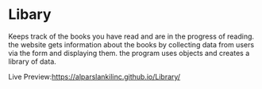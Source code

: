 # Libary
Keeps track of the books you have read and are in the progress of reading. the website gets information about the books by collecting data from users via the form and displaying them. the program uses objects and creates a library of data.

Live Preview:https://alparslankilinc.github.io/Library/
